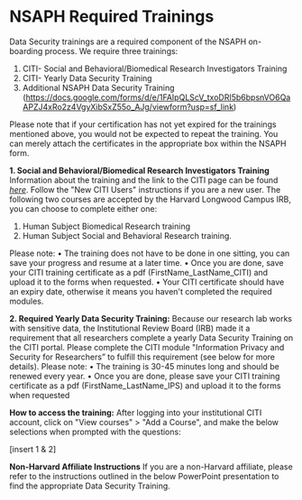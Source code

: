 # NSAPH Required Trainings

Data Security trainings are a required component of the NSAPH on-boarding process.
We require three trainings:
1. CITI- Social and Behavioral/Biomedical Research Investigators Training
2. CITI- Yearly Data Security Training
3. Additional NSAPH Data Security Training (https://docs.google.com/forms/d/e/1FAIpQLScV_txoDRI5b6bpsnVO6QaAPZJ4xRo2z4VgyXibSxZ55o_AJg/viewform?usp=sf_link)


Please note that if your certification has not yet expired for the trainings mentioned above, you would not be expected to repeat the training. You can merely attach the certificates in the
appropriate box within the NSAPH form.

**1. Social and Behavioral/Biomedical Research Investigators Training**
Information about the training and the link to the CITI page can be found [*here*](https://www.hsph.harvard.edu/regulatory-affairs-and-research-compliance/2019/12/10/citi-human-research-training/). Follow the "New
CITI Users" instructions if you are a new user.
The following two courses are accepted by the Harvard Longwood Campus IRB, you can choose to complete either one:
1) Human Subject Biomedical Research training
2) Human Subject Social and Behavioral Research training.

Please note:
• The training does not have to be done in one sitting, you can save your progress and resume at a later time.
• Once you are done, save your CITI training certificate as a pdf (FirstName_LastName_CITI) and upload it to the forms when requested.
• Your CITI certificate should have an expiry date, otherwise it means you haven't completed the required modules.

**2. Required Yearly Data Security Training:**
Because our research lab works with sensitive data, the Institutional Review Board (IRB) made it a requirement that all researchers complete a yearly Data Security Training on the CITI portal.
Please complete the CITI module "Information Privacy and Security for Researchers” to fulfill this requirement (see below for more details).
Please note:
• The training is 30-45 minutes long and should be renewed every year.
• Once you are done, please save your CITI training certificate as a pdf (FirstName_LastName_IPS) and upload it to the forms when requested

**How to access the training:**
After logging into your institutional CITI account, click on "View courses" > "Add a Course", and
make the below selections when prompted with the questions:

[insert 1 & 2]

**Non-Harvard Affiliate Instructions**
If you are a non-Harvard affiliate, please refer to the instructions outlined in the below
PowerPoint presentation to find the appropriate Data Security Training.

